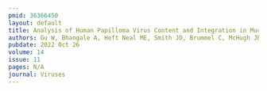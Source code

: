 ```yaml
---
pmid: 36366450
layout: default
title: Analysis of Human Papilloma Virus Content and Integration in Mucoepidermoid Carcinoma.
authors: Gu W, Bhangale A, Heft Neal ME, Smith JD, Brummel C, McHugh JB, Spector ME, Mills RE, Brenner JC
pubdate: 2022 Oct 26
volume: 14
issue: 11
pages: N/A
journal: Viruses
---
```

